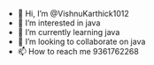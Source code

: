 - 👋 Hi, I’m @VishnuKarthick1012
- 👀 I’m interested in java
- 🌱 I’m currently learning java
- 💞️ I’m looking to collaborate on java
- 📫 How to reach me 9361762268

<!---
VishnuKarthick1012/VishnuKarthick1012 is a ✨ special ✨ repository because its `README.md` (this file) appears on your GitHub profile.
You can click the Preview link to take a look at your changes.
--->
